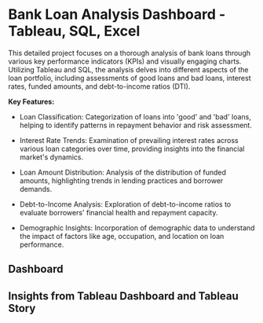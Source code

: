 # Bank Loan Analysis Dashboard -Tableau, SQL, Excel

This detailed project focuses on a thorough analysis of bank loans through various key performance indicators (KPIs) and visually engaging charts. Utilizing Tableau and SQL, the analysis delves into different aspects of the loan portfolio, including assessments of good loans and bad loans, interest rates, funded amounts, and debt-to-income ratios (DTI).

**Key Features:**

- Loan Classification: Categorization of loans into 'good' and 'bad' loans, helping to identify patterns in repayment behavior and risk assessment.

- Interest Rate Trends: Examination of prevailing interest rates across various loan categories over time, providing insights into the financial market's dynamics.

- Loan Amount Distribution: Analysis of the distribution of funded amounts, highlighting trends in lending practices and borrower demands.

- Debt-to-Income Analysis: Exploration of debt-to-income ratios to evaluate borrowers' financial health and repayment capacity.

- Demographic Insights: Incorporation of demographic data to understand the impact of factors like age, occupation, and location on loan performance.

## Dashboard
## Insights from Tableau Dashboard and Tableau Story
